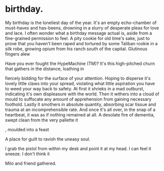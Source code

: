 # birthday.

<!-- Loneliness -->

My birthday is the loneliest day of the year. It's an empty echo-chamber of must-haves and has-beens, drowning in a slurry of desperate pleas for love and lace. I often wonder what a birthday message actual is, aside from a fine-grained permission to feel. A pity cookie for old time's sake, just to prove that you haven't been raped and tortured by some Taliban rookie in a silk robe, growing opium from his ranch south of the capital. Glutinous fingers alew


Have you ever fought the HypeMachine (TM)? It's this high-pitched churn that gathers in the distance, loathing in

fiercely bidding for the surface of your attention. Hoping to disperse it's lovely little claws into your spread, violating what little aspiration you have to weed your way back to safety. At first it shrieks in a mad outburst, indicating it's own displeasure with the world. Then it withers into a cloud of mould to suffocate any amount of apprehension from gaining necessary foothold. Lastly it smothers in absolute quantity, absorbing scar tissue and trauma at an incomprehensible rate. And once it's all over, in the snap of a heartbeat, it was as if nothing remained at all. A desolate fire of dementia, swept clean from the very pallette it

, moulded into a feast


 A place for guilt to ravish the uneasy soul.


I grab the pistol from within my desk and point it at my head. I can feel it sneeze. I don't think it

<!-- Friends on the couch -->



<!-- Take a taxi to a restaurant -->



<!-- Talk about the mexican restaurant -->

Milo and friend gathered.


<!-- Conversation -->



<!--  -->


<!--  -->